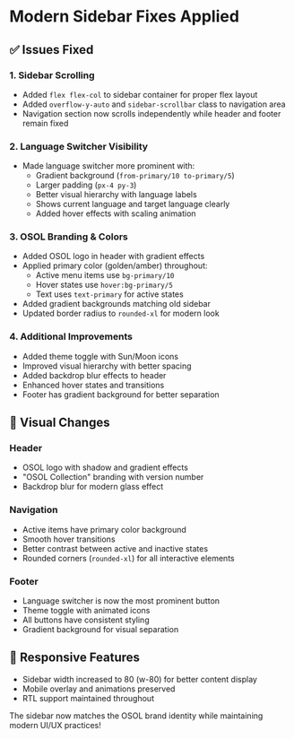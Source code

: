 # Modern Sidebar Fixes Applied

## ✅ Issues Fixed

### 1. **Sidebar Scrolling**
- Added `flex flex-col` to sidebar container for proper flex layout
- Added `overflow-y-auto` and `sidebar-scrollbar` class to navigation area
- Navigation section now scrolls independently while header and footer remain fixed

### 2. **Language Switcher Visibility**
- Made language switcher more prominent with:
  - Gradient background (`from-primary/10 to-primary/5`)
  - Larger padding (`px-4 py-3`)
  - Better visual hierarchy with language labels
  - Shows current language and target language clearly
  - Added hover effects with scaling animation

### 3. **OSOL Branding & Colors**
- Added OSOL logo in header with gradient effects
- Applied primary color (golden/amber) throughout:
  - Active menu items use `bg-primary/10`
  - Hover states use `hover:bg-primary/5`
  - Text uses `text-primary` for active states
- Added gradient backgrounds matching old sidebar
- Updated border radius to `rounded-xl` for modern look

### 4. **Additional Improvements**
- Added theme toggle with Sun/Moon icons
- Improved visual hierarchy with better spacing
- Added backdrop blur effects to header
- Enhanced hover states and transitions
- Footer has gradient background for better separation

## 🎨 Visual Changes

### Header
- OSOL logo with shadow and gradient effects
- "OSOL Collection" branding with version number
- Backdrop blur for modern glass effect

### Navigation
- Active items have primary color background
- Smooth hover transitions
- Better contrast between active and inactive states
- Rounded corners (`rounded-xl`) for all interactive elements

### Footer
- Language switcher is now the most prominent button
- Theme toggle with animated icons
- All buttons have consistent styling
- Gradient background for visual separation

## 📱 Responsive Features
- Sidebar width increased to 80 (w-80) for better content display
- Mobile overlay and animations preserved
- RTL support maintained throughout

The sidebar now matches the OSOL brand identity while maintaining modern UI/UX practices!